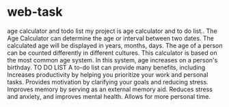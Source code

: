 # web-task
age calculator and todo list
my project is age calculator and to do list..
 The Age Calculator can determine the age or interval between two dates. The calculated age will be displayed in years, months, days. The age of a person can be counted differently in different cultures. This calculator is based on the most common age system. In this system, age increases on a person's birthday.
 TO DO LIST
 A to-do list can provide many benefits, including
Increases productivity by helping you prioritize your work and personal tasks.
Provides motivation by clarifying your goals and reducing stress.
Improves memory by serving as an external memory aid.
Reduces stress and anxiety, and improves mental health.
Allows for more personal time.
